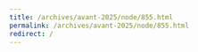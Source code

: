 ```yaml
---
title: /archives/avant-2025/node/855.html
permalink: /archives/avant-2025/node/855.html
redirect: /
---
```

